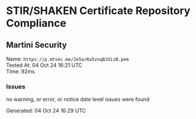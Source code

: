 # STIR/SHAKEN Certificate Repository Compliance

## Martini Security

Name: `https://p.mtsec.me/2e5a/Kw5zoqBJUizB.pem`\
Tested At: 04 Oct 24 16:21 UTC\
Time: 92ms

### Issues

no warning, or error, or notice date level issues were found

Generated: 04 Oct 24 16:29 UTC